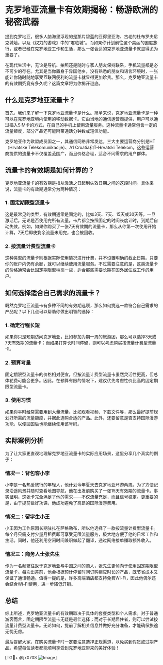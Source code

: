 # 克罗地亚流量卡有效期揭秘：畅游欧洲的秘密武器

提到克罗地亚，很多人脑海里浮现的是那片碧蓝的亚得里亚海、古老的杜布罗夫尼克城墙，以及《权力的游戏》中的“君临城”。而如果你计划前往这个美丽的国度旅行，或者已经在克罗地亚工作和生活，那么一张合适的克罗地亚流量卡就显得尤为重要了。

在现代生活中，无论是导航、拍照还是随时与家人朋友保持联系，手机流量都是必不可少的存在。尤其是当你置身于异国他乡，没有熟悉的朋友和语言环境时，一张能让你随时随地享受互联网便利的流量卡就显得更加珍贵。那么，克罗地亚流量卡的有效期究竟有多久呢？这篇文章将为你揭开谜底。

## 什么是克罗地亚流量卡？

首先，我们来了解一下克罗地亚流量卡是什么。简单来说，克罗地亚流量卡是一种可以在克罗地亚境内使用的移动数据卡。它由当地的通信运营商提供，用户可以通过插入SIM卡的方式，在自己的手机上使用流量服务。这种流量卡通常包含一定的流量额度，部分产品还可能附带通话分钟数或短信功能。

克罗地亚作为欧盟成员国之一，其通信网络非常发达。三大主要运营商分别是HT（Hrvatske Telekomunikacije）、A1 Croatia和T-Hrvatski Telekom。这些运营商提供的流量卡不仅覆盖范围广，而且价格合理，适合不同需求的用户群体。

## 流量卡的有效期是如何计算的？

克罗地亚流量卡的有效期是指从激活之日起到失效日期之间的这段时间。具体来说，流量卡的有效期通常分为两种情况：

### 1. 固定期限型流量卡
这是最常见的类型，有效期通常是固定的，比如3天、7天、15天或30天等。一旦激活后，无论是否使用完所有流量，卡片都会按照固定的时间长度计时，到期后自动失效。例如，如果你购买了一张7天有效期的流量卡，那么从你第一次使用开始计算，7天后即使剩余流量未用完，也会被回收。

### 2. 按流量计费型流量卡
这种类型的流量卡则根据实际使用情况进行计费，并不设置明确的截止日期。只要你的账户内仍有余额，就可以继续使用流量服务。不过需要注意的是，这类流量卡的价格通常会比固定期限型稍高一些，适合那些需要长期在国外居住或工作的用户。

## 如何选择适合自己需求的流量卡？

既然克罗地亚流量卡有多种不同的有效期选项，那么如何挑选一款符合自己需求的产品呢？以下几点可以帮助你做出明智的选择：

### 1. 确定行程长短
如果你只是短期访问克罗地亚，比如参加为期一周的旅游团，那么可以选择3天或7天有效期的流量卡；而如果打算长时间停留，则可以考虑购买按流量计费型流量卡。

### 2. 预算考量
固定期限型流量卡的价格相对便宜，但按流量计费型流量卡虽然灵活性更高，但总体花费可能会更多。因此，在预算有限的情况下，建议优先考虑性价比高的固定期限型流量卡。

### 3. 使用习惯
如果你平时经常需要用到大量流量，比如观看视频、下载文件等，那么最好提前规划好所需的流量额度，并据此选购合适的产品。此外，还要留意是否支持国际漫游功能，以便回国后也能继续使用该号码。

## 实际案例分析

为了让大家更直观地理解克罗地亚流量卡的实际应用场景，这里分享几个真实的例子：

### 情况一：背包客小李
小李是一名热爱旅行的年轻人，他计划今年夏天去克罗地亚环游两周。为了方便记录沿途风景并随时查看地图导航，他在出发前购买了一张15天有效期的流量卡。事实证明，这张卡完全满足了他的需求——不仅流量充足，而且信号稳定。更重要的是，由于提前做好功课，他成功避免了高昂的国际漫游费用。

### 情况二：留学生小王
小王因为工作原因长期驻扎在萨格勒布，所以他选择了一款按流量计费型流量卡。每个月只需支付少量月租费即可享受无限流量服务，极大地方便了他的日常工作和生活。同时，他还利用空闲时间兼职做起了翻译，通过网络接单赚取额外收入。

### 情况三：商务人士张先生
作为一名频繁往返于克罗地亚与中国之间的商人，张先生更倾向于使用固定期限型流量卡。每次出差前，他会根据预计停留时间订购相应时长的产品，既节省成本又保证了通讯畅通。值得一提的是，许多高端酒店都支持免费Wi-Fi，因此他偶尔还会结合Wi-Fi使用，进一步降低开销。

## 总结

综上所述，克罗地亚流量卡的有效期取决于具体的套餐类型和个人需求。对于普通游客而言，固定期限型流量卡无疑是最佳选择；而对于长期居住者，则可以尝试按流量计费型流量卡。无论如何，提前了解相关信息并做好充分准备，才能确保旅途无忧无虑。

最后提醒大家，在购买流量卡时一定要注意选择正规渠道，以免买到假货或过期产品。希望每位读者都能顺利享受到克罗地亚带来的美好体验！

[TG💪+ @jx0703 ![Image](https://github.com/user-attachments/assets/dbca1d08-cadb-493c-b0ec-ad6f7a83f270)]